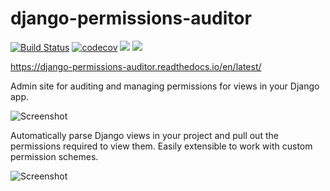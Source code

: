 django-permissions-auditor
==========================

[![Build Status](https://travis-ci.com/AACEngineering/django-permissions-auditor.svg?branch=master)](https://travis-ci.com/AACEngineering/django-permissions-auditor)
[![codecov](https://codecov.io/gh/AACEngineering/django-permissions-auditor/branch/master/graph/badge.svg)](https://codecov.io/gh/AACEngineering/django-permissions-auditor)
[![](https://img.shields.io/pypi/v/django-permissions-auditor.svg)](https://pypi.org/project/django-permissions-auditor/)
[![](https://readthedocs.org/projects/django-permissions-auditor/badge/?version=latest&style=flat)](https://django-permissions-auditor.readthedocs.io/en/latest/)


https://django-permissions-auditor.readthedocs.io/en/latest/


Admin site for auditing and managing permissions for views in your Django app.


![Screenshot](docs/img/admin_views.png?raw=true "Screenshot")


Automatically parse Django views in your project and pull out the permissions required to view them. Easily extensible to work with custom permission schemes.


![Screenshot](docs/img/admin_permissions.png?raw=true "Screenshot")
